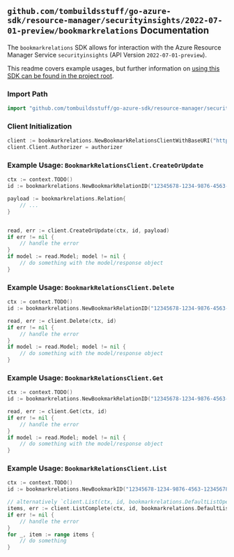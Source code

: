 
## `github.com/tombuildsstuff/go-azure-sdk/resource-manager/securityinsights/2022-07-01-preview/bookmarkrelations` Documentation

The `bookmarkrelations` SDK allows for interaction with the Azure Resource Manager Service `securityinsights` (API Version `2022-07-01-preview`).

This readme covers example usages, but further information on [using this SDK can be found in the project root](https://github.com/tombuildsstuff/go-azure-sdk/tree/main/docs).

### Import Path

```go
import "github.com/tombuildsstuff/go-azure-sdk/resource-manager/securityinsights/2022-07-01-preview/bookmarkrelations"
```


### Client Initialization

```go
client := bookmarkrelations.NewBookmarkRelationsClientWithBaseURI("https://management.azure.com")
client.Client.Authorizer = authorizer
```


### Example Usage: `BookmarkRelationsClient.CreateOrUpdate`

```go
ctx := context.TODO()
id := bookmarkrelations.NewBookmarkRelationID("12345678-1234-9876-4563-123456789012", "example-resource-group", "workspaceValue", "bookmarkIdValue", "relationValue")

payload := bookmarkrelations.Relation{
	// ...
}


read, err := client.CreateOrUpdate(ctx, id, payload)
if err != nil {
	// handle the error
}
if model := read.Model; model != nil {
	// do something with the model/response object
}
```


### Example Usage: `BookmarkRelationsClient.Delete`

```go
ctx := context.TODO()
id := bookmarkrelations.NewBookmarkRelationID("12345678-1234-9876-4563-123456789012", "example-resource-group", "workspaceValue", "bookmarkIdValue", "relationValue")

read, err := client.Delete(ctx, id)
if err != nil {
	// handle the error
}
if model := read.Model; model != nil {
	// do something with the model/response object
}
```


### Example Usage: `BookmarkRelationsClient.Get`

```go
ctx := context.TODO()
id := bookmarkrelations.NewBookmarkRelationID("12345678-1234-9876-4563-123456789012", "example-resource-group", "workspaceValue", "bookmarkIdValue", "relationValue")

read, err := client.Get(ctx, id)
if err != nil {
	// handle the error
}
if model := read.Model; model != nil {
	// do something with the model/response object
}
```


### Example Usage: `BookmarkRelationsClient.List`

```go
ctx := context.TODO()
id := bookmarkrelations.NewBookmarkID("12345678-1234-9876-4563-123456789012", "example-resource-group", "workspaceValue", "bookmarkIdValue")

// alternatively `client.List(ctx, id, bookmarkrelations.DefaultListOperationOptions())` can be used to do batched pagination
items, err := client.ListComplete(ctx, id, bookmarkrelations.DefaultListOperationOptions())
if err != nil {
	// handle the error
}
for _, item := range items {
	// do something
}
```
